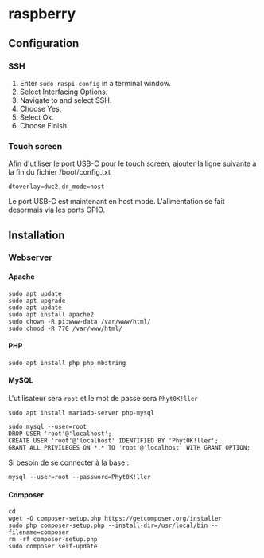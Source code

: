# raspberry

## Configuration

### SSH

1. Enter `sudo raspi-config` in a terminal window.
2. Select Interfacing Options.
3. Navigate to and select SSH.
4. Choose Yes.
5. Select Ok.
6. Choose Finish.

### Touch screen

Afin d'utiliser le port USB-C pour le touch screen, ajouter la ligne suivante à la fin du fichier /boot/config.txt

    dtoverlay=dwc2,dr_mode=host
    
Le port USB-C est maintenant en host mode. L'alimentation se fait desormais via les ports GPIO.


## Installation

### Webserver

#### Apache

    sudo apt update
    sudo apt upgrade
    sudo apt update
    sudo apt install apache2
    sudo chown -R pi:www-data /var/www/html/
    sudo chmod -R 770 /var/www/html/
        
#### PHP

    sudo apt install php php-mbstring

#### MySQL

L'utilisateur sera `root` et le mot de passe sera `Phyt0K!ller`

    sudo apt install mariadb-server php-mysql

    sudo mysql --user=root
    DROP USER 'root'@'localhost';
    CREATE USER 'root'@'localhost' IDENTIFIED BY 'Phyt0K!ller';
    GRANT ALL PRIVILEGES ON *.* TO 'root'@'localhost' WITH GRANT OPTION;
    
Si besoin de se connecter à la base :

    mysql --user=root --password=Phyt0K!ller

#### Composer

    cd
    wget -O composer-setup.php https://getcomposer.org/installer
    sudo php composer-setup.php --install-dir=/usr/local/bin --filename=composer
    rm -rf composer-setup.php
    sudo composer self-update
